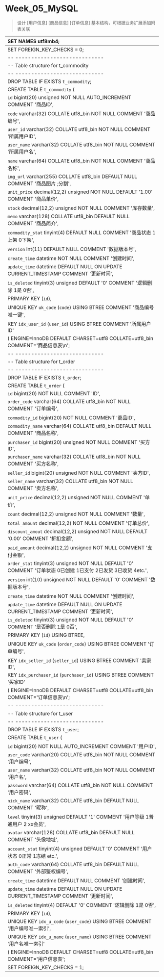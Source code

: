 # Week_05_MySQL


> 设计 [用户信息] [商品信息] [订单信息] 基本结构，可根据业务扩展添加附表关联


|SET NAMES utf8mb4;|
|:----|
|SET FOREIGN_KEY_CHECKS = 0;|
|-- ----------------------------|
|-- Table structure for t_commodity|
|-- ----------------------------|
|DROP TABLE IF EXISTS `t_commodity`;|
|CREATE TABLE `t_commodity` (|
|  `id` bigint(20) unsigned NOT NULL AUTO_INCREMENT COMMENT '商品ID',|
|  `code` varchar(32) COLLATE utf8_bin NOT NULL COMMENT '商品编号',|
|  `user_id` varchar(32) COLLATE utf8_bin NOT NULL COMMENT '所属用户ID',|
|  `user_name` varchar(32) COLLATE utf8_bin NOT NULL COMMENT '所属用户名',|
|  `name` varchar(64) COLLATE utf8_bin NOT NULL COMMENT '商品名称',|
|  `img_url` varchar(255) COLLATE utf8_bin DEFAULT NULL COMMENT '商品图片 ;分割',|
|  `unit_price` decimal(12,2) unsigned NOT NULL DEFAULT '1.00' COMMENT '商品单价',|
|  `stock` decimal(12,2) unsigned NOT NULL COMMENT '库存数量',|
|  `memo` varchar(128) COLLATE utf8_bin DEFAULT NULL COMMENT '商品简介',|
|  `commodity_stat` tinyint(4) DEFAULT NULL COMMENT '商品状态 1上架 0下架',|
|  `version` int(11) DEFAULT NULL COMMENT '数据版本号',|
|  `create_time` datetime NOT NULL COMMENT '创建时间',|
|  `update_time` datetime DEFAULT NULL ON UPDATE CURRENT_TIMESTAMP COMMENT '更新时间',|
|  `is_deleted` tinyint(3) unsigned DEFAULT '0' COMMENT '逻辑删除 1是 0否',|
|  PRIMARY KEY (`id`),|
|  UNIQUE KEY `uk_code` (`code`) USING BTREE COMMENT '商品编号唯一键',|
|  KEY `idx_user_id` (`user_id`) USING BTREE COMMENT '所属用户ID'|
|) ENGINE=InnoDB DEFAULT CHARSET=utf8 COLLATE=utf8_bin COMMENT='商品信息表\n';|
|-- ----------------------------|
|-- Table structure for t_order|
|-- ----------------------------|
|DROP TABLE IF EXISTS `t_order`;|
|CREATE TABLE `t_order` (|
|  `id` bigint(20) NOT NULL COMMENT 'ID',|
|  `order_code` varchar(64) COLLATE utf8_bin NOT NULL COMMENT '订单编号',|
|  `commodity_id` bigint(20) NOT NULL COMMENT '商品ID',|
|  `commodity_name` varchar(64) COLLATE utf8_bin DEFAULT NULL COMMENT '商品名称',|
|  `purchaser_id` bigint(20) unsigned NOT NULL COMMENT '买方ID',|
|  `purchaser_name` varchar(32) COLLATE utf8_bin NOT NULL COMMENT '买方名称',|
|  `seller_id` bigint(20) unsigned NOT NULL COMMENT '卖方ID',|
|  `seller_name` varchar(32) COLLATE utf8_bin NOT NULL COMMENT '卖方名称',|
|  `unit_price` decimal(12,2) unsigned NOT NULL COMMENT '单价',|
|  `count` decimal(12,2) unsigned NOT NULL COMMENT '数量',|
|  `total_amount` decimal(12,2) NOT NULL COMMENT '订单总价',|
|  `discount_amout` decimal(12,2) unsigned NOT NULL DEFAULT '0.00' COMMENT '折扣金额',|
|  `paid_amount` decimal(12,2) unsigned NOT NULL COMMENT '支付金额',|
|  `order_stat` tinyint(3) unsigned NOT NULL DEFAULT '0' COMMENT '订单状态 0已创建 1已支付 2已发货 3已收货 4etc.',|
|  `version` int(10) unsigned NOT NULL DEFAULT '0' COMMENT '数据版本号',|
|  `create_time` datetime NOT NULL COMMENT '创建时间',|
|  `update_time` datetime DEFAULT NULL ON UPDATE CURRENT_TIMESTAMP COMMENT '更新时间',|
|  `is_deleted` tinyint(3) unsigned NOT NULL DEFAULT '0' COMMENT '是否删除 1是 0否',|
|  PRIMARY KEY (`id`) USING BTREE,|
|  UNIQUE KEY `uk_code` (`order_code`) USING BTREE COMMENT '订单编号',|
|  KEY `idx_seller_id` (`seller_id`) USING BTREE COMMENT '卖家ID',|
|  KEY `idx_purchaser_id` (`purchaser_id`) USING BTREE COMMENT '买家ID'|
|) ENGINE=InnoDB DEFAULT CHARSET=utf8 COLLATE=utf8_bin COMMENT='订单信息表\n';|
|-- ----------------------------|
|-- Table structure for t_user|
|-- ----------------------------|
|DROP TABLE IF EXISTS `t_user`;|
|CREATE TABLE `t_user` (|
|  `id` bigint(20) NOT NULL AUTO_INCREMENT COMMENT '用户ID',|
|  `user_code` varchar(20) COLLATE utf8_bin NOT NULL COMMENT '用户编号',|
|  `user_name` varchar(32) COLLATE utf8_bin NOT NULL COMMENT '用户名',|
|  `password` varchar(64) COLLATE utf8_bin NOT NULL COMMENT '用户密码',|
|  `nick_name` varchar(32) COLLATE utf8_bin DEFAULT NULL COMMENT '昵称',|
|  `level` tinyint(3) unsigned DEFAULT '1' COMMENT '用户等级 1普通用户 2 xx会员',|
|  `avatar` varchar(128) COLLATE utf8_bin DEFAULT NULL COMMENT '头像地址',|
|  `account_stat` tinyint(4) unsigned DEFAULT '0' COMMENT '用户状态 0正常 1冻结 etc.',|
|  `auth_code` varchar(64) COLLATE utf8_bin DEFAULT NULL COMMENT '外部鉴权编号',|
|  `create_time` datetime DEFAULT NULL COMMENT '创建时间',|
|  `update_time` datetime DEFAULT NULL ON UPDATE CURRENT_TIMESTAMP COMMENT '更新时间',|
|  `is_deleted` tinyint(4) DEFAULT '0' COMMENT '逻辑删除 1是 0否',|
|  PRIMARY KEY (`id`),|
|  UNIQUE KEY `idx_u_code` (`user_code`) USING BTREE COMMENT '用户编号唯一索引',|
|  UNIQUE KEY `idx_u_name` (`user_name`) USING BTREE COMMENT '用户名唯一索引'|
|) ENGINE=InnoDB DEFAULT CHARSET=utf8 COLLATE=utf8_bin COMMENT='用户信息表';|
|SET FOREIGN_KEY_CHECKS = 1;|
